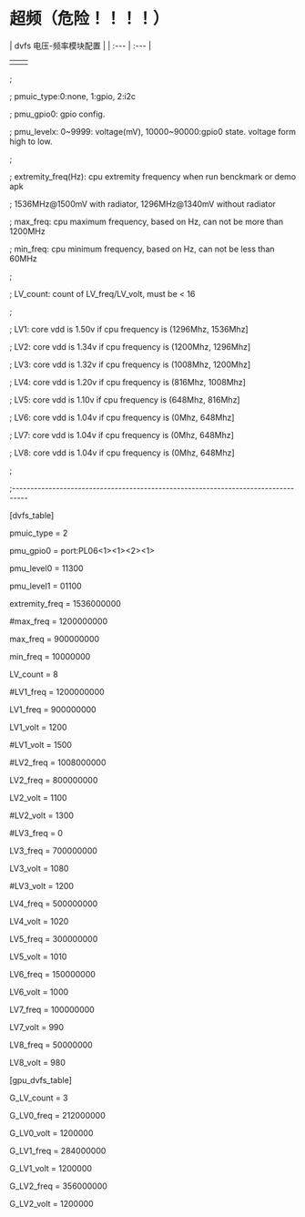 # 超频（危险！！！！）


| dvfs 电压-频率模块配置 |
| :--- | :--- |

|  |  |
| :--- | :--- |
|  |  |



;

; pmuic\_type:0:none, 1:gpio, 2:i2c

; pmu\_gpio0: gpio config.

; pmu\_levelx: 0~9999: voltage\(mV\), 10000~90000:gpio0 state. voltage form high to low.

;

; extremity\_freq\(Hz\): cpu extremity frequency when run benckmark or demo apk

;                     1536MHz@1500mV with radiator, 1296MHz@1340mV without radiator

; max\_freq: cpu maximum frequency, based on Hz, can not be more than 1200MHz

; min\_freq: cpu minimum frequency, based on Hz, can not be less than 60MHz

;

; LV\_count: count of LV\_freq/LV\_volt, must be &lt; 16

;

; LV1: core vdd is 1.50v if cpu frequency is \(1296Mhz,  1536Mhz\]

; LV2: core vdd is 1.34v if cpu frequency is \(1200Mhz,  1296Mhz\]

; LV3: core vdd is 1.32v if cpu frequency is \(1008Mhz,  1200Mhz\]

; LV4: core vdd is 1.20v if cpu frequency is \(816Mhz,   1008Mhz\]

; LV5: core vdd is 1.10v if cpu frequency is \(648Mhz,    816Mhz\]

; LV6: core vdd is 1.04v if cpu frequency is \(0Mhz,      648Mhz\]

; LV7: core vdd is 1.04v if cpu frequency is \(0Mhz,      648Mhz\]

; LV8: core vdd is 1.04v if cpu frequency is \(0Mhz,      648Mhz\]

;

;----------------------------------------------------------------------------------

\[dvfs\_table\]

pmuic\_type = 2

pmu\_gpio0         = port:PL06&lt;1&gt;&lt;1&gt;&lt;2&gt;&lt;1&gt;

pmu\_level0        = 11300

pmu\_level1        = 01100

extremity\_freq = 1536000000

\#max\_freq = 1200000000

max\_freq = 900000000

min\_freq = 10000000



LV\_count = 8



\#LV1\_freq = 1200000000

LV1\_freq = 900000000

LV1\_volt = 1200

\#LV1\_volt = 1500



\#LV2\_freq = 1008000000

LV2\_freq = 800000000

LV2\_volt = 1100

\#LV2\_volt = 1300



\#LV3\_freq = 0

LV3\_freq = 700000000

LV3\_volt = 1080

\#LV3\_volt = 1200



LV4\_freq = 500000000

LV4\_volt = 1020



LV5\_freq = 300000000

LV5\_volt = 1010



LV6\_freq = 150000000

LV6\_volt = 1000



LV7\_freq = 100000000

LV7\_volt = 990



LV8\_freq = 50000000

LV8\_volt = 980



\[gpu\_dvfs\_table\]



G\_LV\_count = 3



G\_LV0\_freq = 212000000

G\_LV0\_volt = 1200000

G\_LV1\_freq = 284000000

G\_LV1\_volt = 1200000

G\_LV2\_freq = 356000000

G\_LV2\_volt = 1200000

